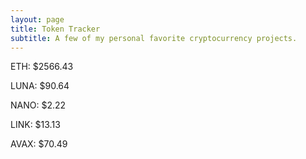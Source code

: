 ```yaml
---
layout: page
title: Token Tracker
subtitle: A few of my personal favorite cryptocurrency projects.
---
```


<!--BEGINCRYPTOINPUT-->
ETH: $2566.43

LUNA: $90.64

NANO: $2.22

LINK: $13.13

AVAX: $70.49

<!--ENDCRYPTOINPUT-->
